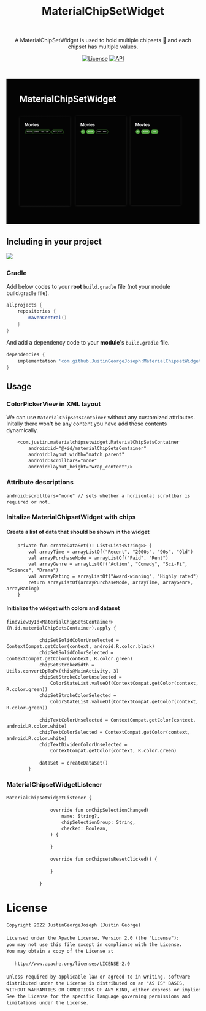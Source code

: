 <h1 align="center">MaterialChipSetWidget</h1></br>
<p align="center">
A MaterialChipSetWidget is used to hold multiple chipsets 🤩 and each chipset has multiple values.
</p>

<p align="center">
  <a href="https://opensource.org/licenses/Apache-2.0"><img alt="License" src="https://img.shields.io/badge/License-Apache%202.0-blue.svg"/></a>
  <a href="https://android-arsenal.com/api?level=21"><img alt="API" src="https://img.shields.io/badge/API-21%2B-brightgreen.svg?style=flat"/></a>
</p> <br>

<p align="center">
<img src="/demo/header_image.png" />
</p>

## Including in your project 
[![](https://jitpack.io/v/JustinGeorgeJoseph/MaterialChipsetWidget.svg)](https://jitpack.io/#JustinGeorgeJoseph/MaterialChipsetWidget)

### Gradle 
Add below codes to your **root** `build.gradle` file (not your module build.gradle file).
```gradle
allprojects {
    repositories {
        mavenCentral()
    }
}
```
And add a dependency code to your **module**'s `build.gradle` file.
```gradle
dependencies {
    implementation 'com.github.JustinGeorgeJoseph:MaterialChipsetWidget:v1.0.1'
}
```

## Usage
### ColorPickerView in XML layout
We can use `MaterialChipSetsContainer` without any customized attributes.<br>
Initally there won't be any content you have add those contents dynamically.
```
    <com.justin.materialchipsetwidget.MaterialChipSetsContainer
        android:id="@+id/materialChipSetsContainer"
        android:layout_width="match_parent"
        android:scrollbars="none"
        android:layout_height="wrap_content"/>
  ```      
 
 ### Attribute descriptions
 
```
android:scrollbars="none" // sets whether a horizontal scrollbar is required or not.
```
### Initalize MaterialChipsetWidget with chips
#### Create a list of data that should be shown in the widget
```
    private fun createDataSet(): List<List<String>> {
        val arrayTime = arrayListOf("Recent", "2000s", "90s", "Old")
        val arrayPurchaseMode = arrayListOf("Paid", "Rent")
        val arrayGenre = arrayListOf("Action", "Comedy", "Sci-Fi", "Science", "Drama")
        val arrayRating = arrayListOf("Award-winning", "Highly rated")
        return arrayListOf(arrayPurchaseMode, arrayTime, arrayGenre, arrayRating)
    }
```
#### Initialize the widget with colors and dataset
```
findViewById<MaterialChipSetsContainer>(R.id.materialChipSetsContainer).apply {

            chipSetSolidColorUnselected = ContextCompat.getColor(context, android.R.color.black)
            chipSetSolidColorSelected = ContextCompat.getColor(context, R.color.green)
            chipSetStrokeWidth = Utils.convertDpToPx(this@MainActivity, 3)
            chipSetStrokeColorUnselected =
                ColorStateList.valueOf(ContextCompat.getColor(context, R.color.green))
            chipSetStrokeColorSelected =
                ColorStateList.valueOf(ContextCompat.getColor(context, R.color.green))

            chipTextColorUnselected = ContextCompat.getColor(context, android.R.color.white)
            chipTextColorSelected = ContextCompat.getColor(context, android.R.color.white)
            chipTextDividerColorUnselected =
                ContextCompat.getColor(context, R.color.green)

            dataSet = createDataSet()
        }
```

### MaterialChipsetWidgetListener
```
MaterialChipsetWidgetListener {

                override fun onChipSelectionChanged(
                    name: String?,
                    chipSelectionGroup: String,
                    checked: Boolean,
                ) {
                    
                }

                override fun onChipsetsResetClicked() {
                   
                }

            }
```


# License
```xml
Copyright 2022 JustinGeorgeJoseph (Justin George)

Licensed under the Apache License, Version 2.0 (the "License");
you may not use this file except in compliance with the License.
You may obtain a copy of the License at

   http://www.apache.org/licenses/LICENSE-2.0

Unless required by applicable law or agreed to in writing, software
distributed under the License is distributed on an "AS IS" BASIS,
WITHOUT WARRANTIES OR CONDITIONS OF ANY KIND, either express or implied.
See the License for the specific language governing permissions and
limitations under the License.
```
